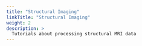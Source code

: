 ```yaml
---
title: "Structural Imaging"
linkTitle: "Structural Imaging"
weight: 2
description: >
  Tutorials about processing structural MRI data
---
```

